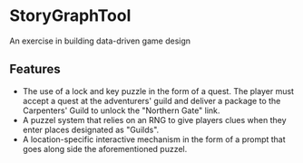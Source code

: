 # StoryGraphTool

An exercise in building data-driven game design

## Features
- The use of a lock and key puzzle in the form of a quest. The player must accept a quest at the adventurers' guild and deliver a package to the Carpenters' Guild to unlock the "Northern Gate" link.
- A puzzel system that relies on an RNG to give players clues when they enter places designated as "Guilds".
- A location-specific interactive mechanism in the form of a prompt that goes along side the aforementioned puzzel.